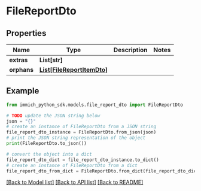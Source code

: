 # FileReportDto


## Properties

Name | Type | Description | Notes
------------ | ------------- | ------------- | -------------
**extras** | **List[str]** |  | 
**orphans** | [**List[FileReportItemDto]**](FileReportItemDto.md) |  | 

## Example

```python
from immich_python_sdk.models.file_report_dto import FileReportDto

# TODO update the JSON string below
json = "{}"
# create an instance of FileReportDto from a JSON string
file_report_dto_instance = FileReportDto.from_json(json)
# print the JSON string representation of the object
print(FileReportDto.to_json())

# convert the object into a dict
file_report_dto_dict = file_report_dto_instance.to_dict()
# create an instance of FileReportDto from a dict
file_report_dto_from_dict = FileReportDto.from_dict(file_report_dto_dict)
```
[[Back to Model list]](../README.md#documentation-for-models) [[Back to API list]](../README.md#documentation-for-api-endpoints) [[Back to README]](../README.md)


